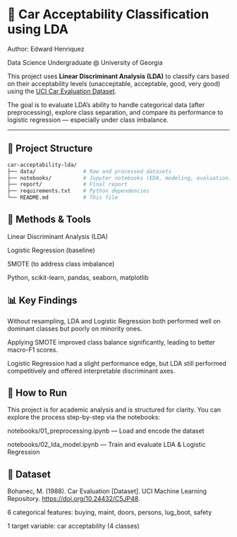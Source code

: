 # 🚗 Car Acceptability Classification using LDA

Author: Edward Henriquez

Data Science Undergraduate @ University of Georgia

This project uses **Linear Discriminant Analysis (LDA)** to classify cars based on their acceptability levels (unacceptable, acceptable, good, very good) using the [UCI Car Evaluation Dataset](https://archive.ics.uci.edu/dataset/19/car+evaluation).

The goal is to evaluate LDA’s ability to handle categorical data (after preprocessing), explore class separation, and compare its performance to logistic regression — especially under class imbalance.

---

## 📁 Project Structure

```bash
car-acceptability-lda/
├── data/               # Raw and processed datasets
├── notebooks/          # Jupyter notebooks (EDA, modeling, evaluation)
├── report/             # Final report
├── requirements.txt    # Python dependencies
└── README.md           # This file
```

## 🧠 Methods & Tools

Linear Discriminant Analysis (LDA)

Logistic Regression (baseline)

SMOTE (to address class imbalance)

Python, scikit-learn, pandas, seaborn, matplotlib

## 📊 Key Findings

Without resampling, LDA and Logistic Regression both performed well on dominant classes but poorly on minority ones.

Applying SMOTE improved class balance significantly, leading to better macro-F1 scores.

Logistic Regression had a slight performance edge, but LDA still performed competitively and offered interpretable discriminant axes.

## 🧪 How to Run

This project is for academic analysis and is structured for clarity. You can explore the process step-by-step via the notebooks:

notebooks/01_preprocessing.ipynb — Load and encode the dataset

notebooks/02_lda_model.ipynb — Train and evaluate LDA & Logistic Regression

## 📌 Dataset

Bohanec, M. (1988). Car Evaluation [Dataset]. UCI Machine Learning Repository. https://doi.org/10.24432/C5JP48.

6 categorical features: buying, maint, doors, persons, lug_boot, safety

1 target variable: car acceptability (4 classes)
